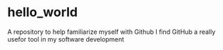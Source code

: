 # hello_world
A repository to help familiarize myself with Github
I find GitHub a really usefor tool in my software development
